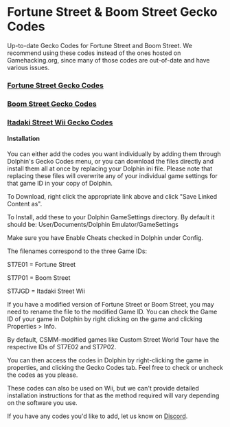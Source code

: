 # Fortune Street & Boom Street Gecko Codes
Up-to-date Gecko Codes for Fortune Street and Boom Street. We recommend using these codes instead of the ones hosted on Gamehacking.org, since many of those codes are out-of-date and have various issues.

### [Fortune Street Gecko Codes](https://raw.githubusercontent.com/FortuneStreetModding/Gecko-Codes/main/ST7E01.ini)

### [Boom Street Gecko Codes](https://raw.githubusercontent.com/FortuneStreetModding/Gecko-Codes/main/ST7P01.ini)

### [Itadaki Street Wii Gecko Codes](https://raw.githubusercontent.com/FortuneStreetModding/Gecko-Codes/main/ST7JGD.ini)


#### Installation

You can either add the codes you want individually by adding them through Dolphin's Gecko Codes menu, or you can download the files directly and install them all at once by replacing your Dolphin ini file. Please note that replacing these files will overwrite any of your individual game settings for that game ID in your copy of Dolphin.

To Download, right click the appropriate link above and click "Save Linked Content as".

To Install, add these to your Dolphin GameSettings directory. By default it should be: User/Documents/Dolphin Emulator/GameSettings

Make sure you have Enable Cheats checked in Dolphin under Config.

The filenames correspond to the three Game IDs:

ST7E01 = Fortune Street

ST7P01 = Boom Street

ST7JGD = Itadaki Street Wii

If you have a modified version of Fortune Street or Boom Street, you may need to rename the file to the modified Game ID. You can check the Game ID of your game in Dolphin by right clicking on the game and clicking Properties > Info.

By default, CSMM-modified games like Custom Street World Tour have the respective IDs of ST7E02 and ST7P02.

You can then access the codes in Dolphin by right-clicking the game in properties, and clicking the Gecko Codes tab. Feel free to check or uncheck the codes as you please.

These codes can also be used on Wii, but we can't provide detailed installation instructions for that as the method required will vary depending on the software you use.

If you have any codes you'd like to add, let us know on [Discord](https://discord.gg/DE9Hn7T).
